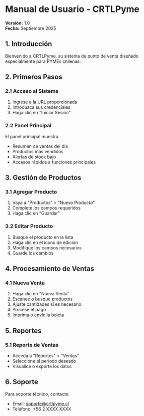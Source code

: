 # Manual de Usuario - CRTLPyme
**Versión:** 1.0  
**Fecha:** Septiembre 2025

## 1. Introducción
Bienvenido a CRTLPyme, su sistema de punto de venta diseñado especialmente para PYMEs chilenas.

## 2. Primeros Pasos
### 2.1 Acceso al Sistema
1. Ingrese a la URL proporcionada
2. Introduzca sus credenciales
3. Haga clic en "Iniciar Sesión"

### 2.2 Panel Principal
El panel principal muestra:
- Resumen de ventas del día
- Productos más vendidos
- Alertas de stock bajo
- Accesos rápidos a funciones principales

## 3. Gestión de Productos
### 3.1 Agregar Producto
1. Vaya a "Productos" > "Nuevo Producto"
2. Complete los campos requeridos
3. Haga clic en "Guardar"

### 3.2 Editar Producto
1. Busque el producto en la lista
2. Haga clic en el ícono de edición
3. Modifique los campos necesarios
4. Guarde los cambios

## 4. Procesamiento de Ventas
### 4.1 Nueva Venta
1. Haga clic en "Nueva Venta"
2. Escanee o busque productos
3. Ajuste cantidades si es necesario
4. Procese el pago
5. Imprima o envíe la boleta

## 5. Reportes
### 5.1 Reporte de Ventas
- Acceda a "Reportes" > "Ventas"
- Seleccione el período deseado
- Visualice o exporte los datos

## 6. Soporte
Para soporte técnico, contacte:
- Email: soporte@crtlpyme.cl
- Teléfono: +56 2 XXXX XXXX
